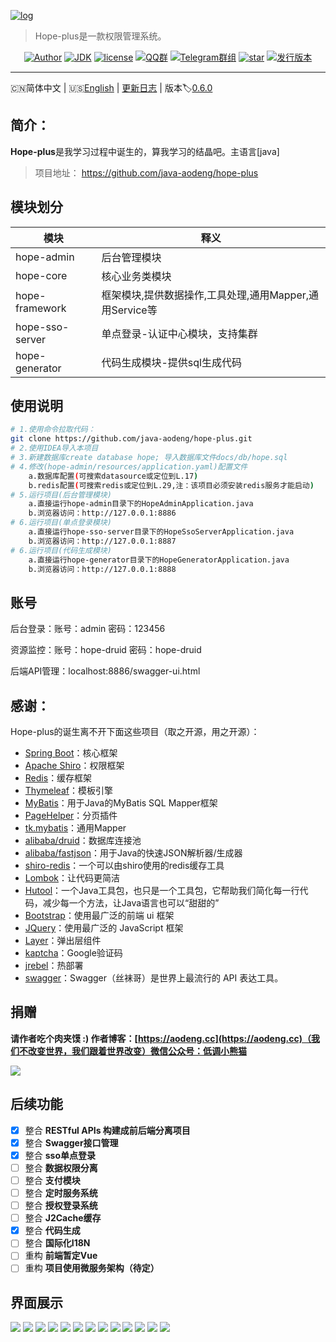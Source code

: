 [![log](https://i.loli.net/2018/12/30/5c28d022c657d.png)](https://github.com/java-aodeng/hope-plus)

> Hope-plus是一款权限管理系统。

<p align="center">
<a href="https://aodeng.cc"><img alt="Author" src="https://img.shields.io/badge/author-%E4%BD%8E%E8%B0%83%E5%B0%8F%E7%86%8A%E7%8C%AB-blue.svg"/></a>
<a href="https://github.com/java-aodeng/hope-plus"><img alt="JDK" src="https://img.shields.io/badge/JDK-1.8-orange.svg"/></a>
<a href="https://github.com/java-aodeng/hope-plus/blob/master/LICENSE"><img alt="license" src="https://img.shields.io/badge/license-MIT-red.svg"/></a>
<a href="https://jq.qq.com/?_wv=1027&k=574chhz"><img alt="QQ群" src="https://img.shields.io/badge/chat-%E4%BD%8E%E8%B0%83%E5%B0%8F%E7%86%8A%E7%8C%ABQQ%E7%BE%A4-yellow.svg"/></a>
<a href="https://t.me/joinchat/LSsyBxVKLGEkF5MtIhg6TQ"><img alt="Telegram群组" src="https://img.shields.io/badge/telegram-%E4%BD%8E%E8%B0%83%E5%B0%8F%E7%86%8A%E7%8C%AB--%E5%AE%98%E6%96%B9%E9%83%A8%E8%90%BD-orange.svg"/></a>
<a href="https://github.com/java-aodeng/hope-plus"><img alt="star" src="https://img.shields.io/github/stars/java-aodeng/hope-plus.svg?label=Stars&style=social"/></a>
<a href="https://github.com/java-aodeng/hope-plus/releases"><img alt="发行版本" src="https://img.shields.io/badge/release-%E5%8F%91%E8%A1%8C%E7%89%88%E6%9C%AC-red.svg"/></a>
</p>

------------------------------

🇨🇳简体中文 | 🇺🇸[English](./README-EN.md) | [更新日志](https://github.com/java-aodeng/hope-plus/commits/master) | 版本:label:[0.6.0](https://github.com/java-aodeng/hope-plus)

## 简介：

**Hope-plus**是我学习过程中诞生的，算我学习的结晶吧。主语言[java]

>项目地址： https://github.com/java-aodeng/hope-plus

## 模块划分

| 模块         | 释义                      |    
| ---------- | ----------------------- |
| hope-admin  | 后台管理模块 |      
| hope-core  | 核心业务类模块 |    
| hope-framework | 框架模块,提供数据操作,工具处理,通用Mapper,通用Service等 |
| hope-sso-server | 单点登录-认证中心模块，支持集群 |
| hope-generator | 代码生成模块-提供sql生成代码 |

## 使用说明

```bash
# 1.使用命令拉取代码：
git clone https://github.com/java-aodeng/hope-plus.git 
# 2.使用IDEA导入本项目
# 3.新建数据库create database hope; 导入数据库文件docs/db/hope.sql
# 4.修改(hope-admin/resources/application.yaml)配置文件
    a.数据库配置(可搜索datasource或定位到L.17)
    b.redis配置(可搜索redis或定位到L.29,注：该项目必须安装redis服务才能启动)
# 5.运行项目(后台管理模块)
    a.直接运行hope-admin目录下的HopeAdminApplication.java
    b.浏览器访问：http://127.0.0.1:8886
# 6.运行项目(单点登录模块)
    a.直接运行hope-sso-server目录下的HopeSsoServerApplication.java
    b.浏览器访问：http://127.0.0.1:8887
# 6.运行项目(代码生成模块)
    a.直接运行hope-generator目录下的HopeGeneratorApplication.java
    b.浏览器访问：http://127.0.0.1:8888
```

## 账号

后台登录：账号：admin 密码：123456

资源监控：账号：hope-druid 密码：hope-druid

后端API管理：localhost:8886/swagger-ui.html

## 感谢：

Hope-plus的诞生离不开下面这些项目（取之开源，用之开源）：

- [Spring Boot](https://github.com/spring-projects/spring-boot)：核心框架
- [Apache Shiro](https://github.com/apache/shiro)：权限框架
- [Redis](https://github.com/antirez/redis)：缓存框架
- [Thymeleaf](https://github.com/thymeleaf/thymeleaf)：模板引擎
- [MyBatis](https://github.com/mybatis/mybatis-3)：用于Java的MyBatis SQL Mapper框架
- [PageHelper](https://github.com/pagehelper/Mybatis-PageHelper)：分页插件
- [tk.mybatis](https://github.com/abel533/Mapper)：通用Mapper
- [alibaba/druid](https://github.com/alibaba/druid)：数据库连接池
- [alibaba/fastjson](https://github.com/alibaba/fastjson)：用于Java的快速JSON解析器/生成器
- [shiro-redis](https://github.com/alexxiyang/shiro-redis)：一个可以由shiro使用的redis缓存工具
- [Lombok](https://www.projectlombok.org/)：让代码更简洁
- [Hutool](https://github.com/looly/hutool)：一个Java工具包，也只是一个工具包，它帮助我们简化每一行代码，减少每一个方法，让Java语言也可以“甜甜的”
- [Bootstrap](https://github.com/twbs/bootstrap.git)：使用最广泛的前端 ui 框架
- [JQuery](https://github.com/jquery/jquery.git)：使用最广泛的 JavaScript 框架
- [Layer](https://github.com/sentsin/layer.git)：弹出层组件
- [kaptcha](https://github.com/penggle/kaptcha)：Google验证码
- [jrebel](https://zeroturnaround.com/software/jrebel/)：热部署
- [swagger](https://github.com/swagger-api/swagger-ui)：Swagger（丝袜哥）是世界上最流行的 API 表达工具。

## 捐赠

**请作者吃个肉夹馍 :) 作者博客：[https://aodeng.cc](https://aodeng.cc)（我们不改变世界，我们跟着世界改变）微信公众号：低调小熊猫**

![](https://i.loli.net/2018/12/31/5c29d3b18826d.png)

## 后续功能

- [x] 整合 **RESTful APIs 构建成前后端分离项目**
- [x] 整合 **Swagger接口管理**
- [X] 整合 **sso单点登录**
- [ ] 整合 **数据权限分离**
- [ ] 整合 **支付模块**
- [ ] 整合 **定时服务系统**
- [ ] 整合 **授权登录系统**
- [ ] 整合 **J2Cache缓存**
- [X] 整合 **代码生成**
- [ ] 整合 **国际化I18N**
- [ ] 重构 **前端暂定Vue**
- [ ] 重构 **项目使用微服务架构（待定）**

## 界面展示

![](https://i.loli.net/2018/12/31/5c29cfa636b7a.png)
![](https://i.loli.net/2018/12/31/5c29cfe24ef3c.png)
![](https://i.loli.net/2018/12/31/5c29d0f3e7f89.png)
![](https://i.loli.net/2018/12/31/5c29d08c40128.png)
![](https://i.loli.net/2018/12/31/5c29d08c4b71f.png)
![](https://i.loli.net/2018/12/31/5c29d188d68fe.png)
![](https://i.loli.net/2018/12/31/5c29d188daba1.png)
![](https://i.loli.net/2018/12/31/5c29d1ce428a5.png)
![](https://i.loli.net/2018/12/31/5c29d1ce60893.png)
![](https://i.loli.net/2018/12/31/5c29d1ce68318.png)
![](https://i.loli.net/2018/12/31/5c29d1ce66275.png)
![](https://i.loli.net/2018/12/31/5c29d1ce86b5e.png)
![](https://i.loli.net/2019/03/17/5c8e0bd37267a.png)